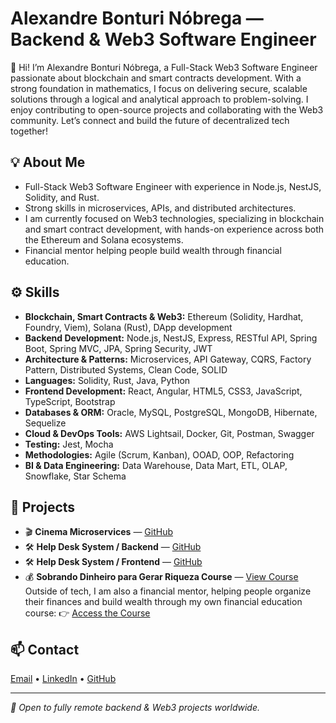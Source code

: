 # Alexandre Bonturi Nóbrega — Backend & Web3 Software Engineer

👋 Hi! I’m Alexandre Bonturi Nóbrega, a Full-Stack Web3 Software Engineer passionate about blockchain and smart contracts development. With a strong foundation in mathematics, I focus on delivering secure, scalable solutions through a logical and analytical approach to problem-solving. I enjoy contributing to open-source projects and collaborating with the Web3 community. Let’s connect and build the future of decentralized tech together!


## 💡 About Me
- Full-Stack Web3 Software Engineer with experience in Node.js, NestJS, Solidity, and Rust.
- Strong skills in microservices, APIs, and distributed architectures.
- I am currently focused on Web3 technologies, specializing in blockchain and smart contract development, with hands-on experience across both the Ethereum and Solana ecosystems.
- Financial mentor helping people build wealth through financial education.

## ⚙️ Skills
- **Blockchain, Smart Contracts & Web3:** Ethereum (Solidity, Hardhat, Foundry, Viem), Solana (Rust), DApp development  
- **Backend Development:** Node.js, NestJS, Express, RESTful API, Spring Boot, Spring MVC, JPA, Spring Security, JWT  
- **Architecture & Patterns:** Microservices, API Gateway, CQRS, Factory Pattern, Distributed Systems, Clean Code, SOLID
- **Languages:** Solidity, Rust, Java, Python
- **Frontend Development:** React, Angular, HTML5, CSS3, JavaScript, TypeScript, Bootstrap
- **Databases & ORM:** Oracle, MySQL, PostgreSQL, MongoDB, Hibernate, Sequelize
- **Cloud & DevOps Tools:** AWS Lightsail, Docker, Git, Postman, Swagger 
- **Testing:** Jest, Mocha
- **Methodologies:** Agile (Scrum, Kanban), OOAD, OOP, Refactoring
- **BI & Data Engineering:** Data Warehouse, Data Mart, ETL, OLAP, Snowflake, Star Schema

## 🚀 Projects
- 🎬 **Cinema Microservices** — [GitHub](https://github.com/abnobrega/cinema-microservices-architecture)
- 🛠️ **Help Desk System / Backend** — [GitHub](https://github.com/abnobrega/helpdesk-backend)
- 🛠️ **Help Desk System / Frontend** — [GitHub](https://github.com/abnobrega/helpdesk-frontend)
- 💰 **Sobrando Dinheiro para Gerar Riqueza Course** — [View Course](https://go.hotmart.com/O28103354B)
Outside of tech, I am also a financial mentor, helping people organize their finances and build wealth through my own financial education course:
👉 [Access the Course](https://go.hotmart.com/O28103354B)


## 📫 Contact
[Email](mailto:abonturi@gmail.com) • [LinkedIn](https://www.linkedin.com/in/alexandrebonturinobrega) • [GitHub](https://github.com/abnobrega)

---

*🚀 Open to fully remote backend & Web3 projects worldwide.*
